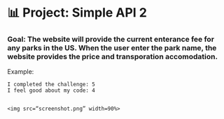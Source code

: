 # 📊 Project: Simple API 2

### Goal: The website will provide the current enterance fee for any parks in the US. When the user enter the park name, the website provides the price and transporation accomodation.
Example:
```
I completed the challenge: 5
I feel good about my code: 4


<img src=“screenshot.png” width=90%>


